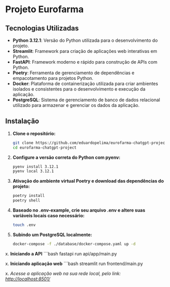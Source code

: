# Projeto Eurofarma

## Tecnologias Utilizadas

- **Python 3.12.1**: Versão do Python utilizada para o desenvolvimento do projeto.
- **Streamlit**: Framework para criação de aplicações web interativas em Python.
- **FastAPI**: Framework moderno e rápido para construção de APIs com Python.
- **Poetry**: Ferramenta de gerenciamento de dependências e empacotamento para projetos Python.
- **Docker**: Plataforma de containerização utilizada para criar ambientes isolados e consistentes para o desenvolvimento e execução da aplicação.
- **PostgreSQL**: Sistema de gerenciamento de banco de dados relacional utilizado para armazenar e gerenciar os dados da aplicação.

## Instalação

1. **Clone o repositório:**

   ```bash
   git clone https://github.com/eduardopelima/eurofarma-chatgpt-project
   cd eurofarma-chatgpt-project
   
2. **Configure a versão correta do Python com pyenv:**
    ```bash
   pyenv install 3.12.1
   pyenv local 3.12.1

3. **Ativação do ambiente virtual Poetry e download das dependências do projeto:**
    ```bash
   poetry install
   poetry shell

4. **Baseado no .env-example, crie seu arquivo .env e altere suas variáveis locais caso necessário:**
    ```bash
   touch .env

5. **Subindo um PostgreSQL localmente:**
    ```bash
    docker-compose -f ./database/docker-compose.yaml up -d

x. **Iniciando a API**
    ```bash
    fastapi run api/app/main.py

x. **Iniciando aplicação web**
    ```bash
    streamlit run frontend/main.py

x. *Acesse a aplicação web na sua rede local, pelo link: <a href="http://localhost:8501/">http://localhost:8501/<a>*